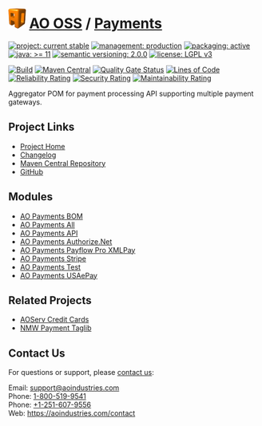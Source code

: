 # [<img src="ao-logo.png" alt="AO Logo" width="35" height="40">](https://github.com/ao-apps) [AO OSS](https://github.com/ao-apps/ao-oss) / [Payments](https://github.com/ao-apps/ao-payments)

[![project: current stable](https://oss.aoapps.com/ao-badges/project-current-stable.svg)](https://aoindustries.com/life-cycle#project-current-stable)
[![management: production](https://oss.aoapps.com/ao-badges/management-production.svg)](https://aoindustries.com/life-cycle#management-production)
[![packaging: active](https://oss.aoapps.com/ao-badges/packaging-active.svg)](https://aoindustries.com/life-cycle#packaging-active)  
[![java: &gt;= 11](https://oss.aoapps.com/ao-badges/java-11.svg)](https://docs.oracle.com/en/java/javase/11/)
[![semantic versioning: 2.0.0](https://oss.aoapps.com/ao-badges/semver-2.0.0.svg)](http://semver.org/spec/v2.0.0.html)
[![license: LGPL v3](https://oss.aoapps.com/ao-badges/license-lgpl-3.0.svg)](https://www.gnu.org/licenses/lgpl-3.0)

[![Build](https://github.com/ao-apps/ao-payments/workflows/Build/badge.svg?branch=master)](https://github.com/ao-apps/ao-payments/actions?query=workflow%3ABuild)
[![Maven Central](https://maven-badges.herokuapp.com/maven-central/com.aoapps/ao-payments/badge.svg)](https://maven-badges.herokuapp.com/maven-central/com.aoapps/ao-payments)
[![Quality Gate Status](https://sonarcloud.io/api/project_badges/measure?branch=master&project=com.aoapps%3Aao-payments&metric=alert_status)](https://sonarcloud.io/dashboard?branch=master&id=com.aoapps%3Aao-payments)
[![Lines of Code](https://sonarcloud.io/api/project_badges/measure?branch=master&project=com.aoapps%3Aao-payments&metric=ncloc)](https://sonarcloud.io/component_measures?branch=master&id=com.aoapps%3Aao-payments&metric=ncloc)  
[![Reliability Rating](https://sonarcloud.io/api/project_badges/measure?branch=master&project=com.aoapps%3Aao-payments&metric=reliability_rating)](https://sonarcloud.io/component_measures?branch=master&id=com.aoapps%3Aao-payments&metric=Reliability)
[![Security Rating](https://sonarcloud.io/api/project_badges/measure?branch=master&project=com.aoapps%3Aao-payments&metric=security_rating)](https://sonarcloud.io/component_measures?branch=master&id=com.aoapps%3Aao-payments&metric=Security)
[![Maintainability Rating](https://sonarcloud.io/api/project_badges/measure?branch=master&project=com.aoapps%3Aao-payments&metric=sqale_rating)](https://sonarcloud.io/component_measures?branch=master&id=com.aoapps%3Aao-payments&metric=Maintainability)

Aggregator POM for payment processing API supporting multiple payment gateways.

## Project Links
* [Project Home](https://oss.aoapps.com/payments/)
* [Changelog](https://oss.aoapps.com/payments/changelog)
* [Maven Central Repository](https://search.maven.org/artifact/com.aoapps/ao-payments)
* [GitHub](https://github.com/ao-apps/ao-payments)

## Modules
* [AO Payments BOM](https://github.com/ao-apps/ao-payments-bom)
* [AO Payments All](https://github.com/ao-apps/ao-payments-all)
* [AO Payments API](https://github.com/ao-apps/ao-payments-api)
* [AO Payments Authorize.Net](https://github.com/ao-apps/ao-payments-authorizeNet)
* [AO Payments Payflow Pro XMLPay](https://github.com/ao-apps/ao-payments-payflowPro)
* [AO Payments Stripe](https://github.com/ao-apps/ao-payments-stripe)
* [AO Payments Test](https://github.com/ao-apps/ao-payments-test)
* [AO Payments USAePay](https://github.com/ao-apps/ao-payments-usaepay)

## Related Projects
* [AOServ Credit Cards](https://github.com/ao-apps/aoserv-credit-cards)
* [NMW Payment Taglib](https://github.com/newmediaworks/nmw-payment-taglib)

## Contact Us
For questions or support, please [contact us](https://aoindustries.com/contact):

Email: [support@aoindustries.com](mailto:support@aoindustries.com)  
Phone: [1-800-519-9541](tel:1-800-519-9541)  
Phone: [+1-251-607-9556](tel:+1-251-607-9556)  
Web: https://aoindustries.com/contact
